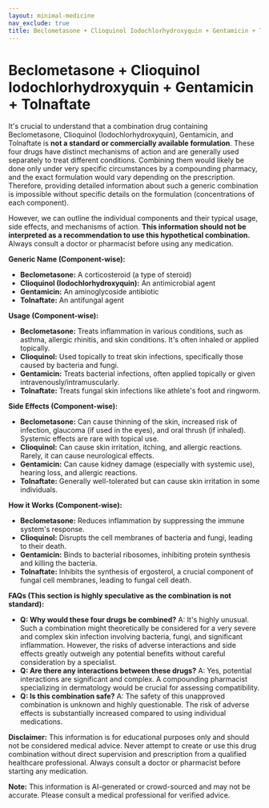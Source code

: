 ```yaml
---
layout: minimal-medicine
nav_exclude: true
title: Beclometasone + Clioquinol Iodochlorhydroxyquin + Gentamicin + Tolnaftate
---
```


# Beclometasone + Clioquinol Iodochlorhydroxyquin + Gentamicin + Tolnaftate

It's crucial to understand that a combination drug containing Beclometasone, Clioquinol (Iodochlorhydroxyquin), Gentamicin, and Tolnaftate is **not a standard or commercially available formulation**.  These four drugs have distinct mechanisms of action and are generally used separately to treat different conditions.  Combining them would likely be done only under very specific circumstances by a compounding pharmacy, and the exact formulation would vary depending on the prescription.  Therefore, providing detailed information about such a generic combination is impossible without specific details on the formulation (concentrations of each component).

However, we can outline the individual components and their typical usage, side effects, and mechanisms of action.  **This information should not be interpreted as a recommendation to use this hypothetical combination.**  Always consult a doctor or pharmacist before using any medication.


**Generic Name (Component-wise):**

* **Beclometasone:** A corticosteroid (a type of steroid)
* **Clioquinol (Iodochlorhydroxyquin):** An antimicrobial agent
* **Gentamicin:** An aminoglycoside antibiotic
* **Tolnaftate:** An antifungal agent


**Usage (Component-wise):**

* **Beclometasone:**  Treats inflammation in various conditions, such as asthma, allergic rhinitis, and skin conditions.  It's often inhaled or applied topically.
* **Clioquinol:** Used topically to treat skin infections, specifically those caused by bacteria and fungi.
* **Gentamicin:** Treats bacterial infections, often applied topically or given intravenously/intramuscularly.
* **Tolnaftate:** Treats fungal skin infections like athlete's foot and ringworm.


**Side Effects (Component-wise):**

* **Beclometasone:**  Can cause thinning of the skin, increased risk of infection, glaucoma (if used in the eyes), and oral thrush (if inhaled). Systemic effects are rare with topical use.
* **Clioquinol:**  Can cause skin irritation, itching, and allergic reactions.  Rarely, it can cause neurological effects.
* **Gentamicin:** Can cause kidney damage (especially with systemic use), hearing loss, and allergic reactions.
* **Tolnaftate:** Generally well-tolerated but can cause skin irritation in some individuals.


**How it Works (Component-wise):**

* **Beclometasone:** Reduces inflammation by suppressing the immune system's response.
* **Clioquinol:** Disrupts the cell membranes of bacteria and fungi, leading to their death.
* **Gentamicin:** Binds to bacterial ribosomes, inhibiting protein synthesis and killing the bacteria.
* **Tolnaftate:** Inhibits the synthesis of ergosterol, a crucial component of fungal cell membranes, leading to fungal cell death.


**FAQs (This section is highly speculative as the combination is not standard):**

* **Q: Why would these four drugs be combined?**  A:  It's highly unusual.  Such a combination might theoretically be considered for a very severe and complex skin infection involving bacteria, fungi, and significant inflammation. However, the risks of adverse interactions and side effects greatly outweigh any potential benefits without careful consideration by a specialist.
* **Q: Are there any interactions between these drugs?** A: Yes, potential interactions are significant and complex.  A compounding pharmacist specializing in dermatology would be crucial for assessing compatibility.
* **Q: Is this combination safe?** A:  The safety of this unapproved combination is unknown and highly questionable.  The risk of adverse effects is substantially increased compared to using individual medications.


**Disclaimer:** This information is for educational purposes only and should not be considered medical advice.  Never attempt to create or use this drug combination without direct supervision and prescription from a qualified healthcare professional.  Always consult a doctor or pharmacist before starting any medication.


**Note:** This information is AI-generated or crowd-sourced and may not be accurate. Please consult a medical professional for verified advice.